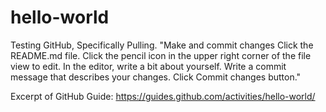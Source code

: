 # hello-world
Testing GitHub, Specifically Pulling.
"Make and commit changes
Click the README.md file.
Click the  pencil icon in the upper right corner of the file view to edit.
In the editor, write a bit about yourself.
Write a commit message that describes your changes.
Click Commit changes button."

Excerpt of GitHub Guide: https://guides.github.com/activities/hello-world/
